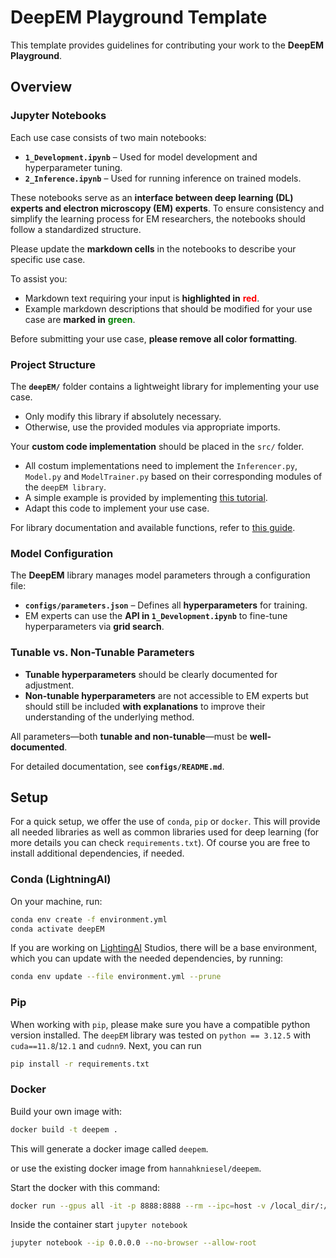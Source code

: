 # DeepEM Playground Template  

This template provides guidelines for contributing your work to the **DeepEM Playground**. 



## Overview

### Jupyter Notebooks  

Each use case consists of two main notebooks:  

- **`1_Development.ipynb`** – Used for model development and hyperparameter tuning.  
- **`2_Inference.ipynb`** – Used for running inference on trained models.  

These notebooks serve as an **interface between deep learning (DL) experts and electron microscopy (EM) experts**. To ensure consistency and simplify the learning process for EM researchers, the notebooks should follow a standardized structure.  

Please update the **markdown cells** in the notebooks to describe your specific use case.  

To assist you:  
- Markdown text requiring your input is **highlighted in** <span style="color:red">**red**</span>.  
- Example markdown descriptions that should be modified for your use case are **marked in** <span style="color:green">**green**</span>.  

Before submitting your use case, **please remove all color formatting**.  

### Project Structure  

The **`deepEM/`** folder contains a lightweight library for implementing your use case.  
- Only modify this library if absolutely necessary.  
- Otherwise, use the provided modules via appropriate imports.  

Your **custom code implementation** should be placed in the `src/` folder.  
- All costum implementations need to implement the `Inferencer.py`, `Model.py` and `ModelTrainer.py` based on their corresponding modules of the `deepEM library`.
- A simple example is provided by implementing [this tutorial](https://pytorch.org/tutorials/beginner/blitz/cifar10_tutorial.html).  
- Adapt this code to implement your use case.  

For library documentation and available functions, refer to [this guide](https://viscom-ulm.github.io/DeepEM/documentation.html).  

### Model Configuration  

The **DeepEM** library manages model parameters through a configuration file:  

- **`configs/parameters.json`** – Defines all **hyperparameters** for training.  
- EM experts can use the **API in `1_Development.ipynb`** to fine-tune hyperparameters via **grid search**.  

### Tunable vs. Non-Tunable Parameters  
- **Tunable hyperparameters** should be clearly documented for adjustment.  
- **Non-tunable hyperparameters** are not accessible to EM experts but should still be included **with explanations** to improve their understanding of the underlying method.  

All parameters—both **tunable and non-tunable**—must be **well-documented**.  

For detailed documentation, see **`configs/README.md`**.  

## Setup 
For a quick setup, we offer the use of `conda`, `pip` or `docker`. This will provide all needed libraries as well as common libraries used for deep learning (for more details you can check `requirements.txt`). Of course you are free to install additional dependencies, if needed.  

### Conda (LightningAI)
On your machine, run:
```bash
conda env create -f environment.yml
conda activate deepEM
```

If you are working on [LightingAI](https://lightning.ai/) Studios, there will be a base environment, which you can update with the needed dependencies, by running: 
```bash
conda env update --file environment.yml --prune
```

### Pip
When working with `pip`, please make sure you have a compatible python version installed. The `deepEM` library was tested on `python == 3.12.5` with `cuda==11.8`/`12.1` and `cudnn9`.
Next, you can run
```bash
pip install -r requirements.txt
```

### Docker
Build your own image with: 
```bash 
docker build -t deepem .
```
This will generate a docker image called `deepem`. 

or use the existing docker image from `hannahkniesel/deepem`. 

Start the docker with this command: 
```bash
docker run --gpus all -it -p 8888:8888 --rm --ipc=host -v /local_dir/:/workspace/ --name <container-name> <image-name> bash
```

Inside the container start `jupyter notebook`
```bash
jupyter notebook --ip 0.0.0.0 --no-browser --allow-root
```

